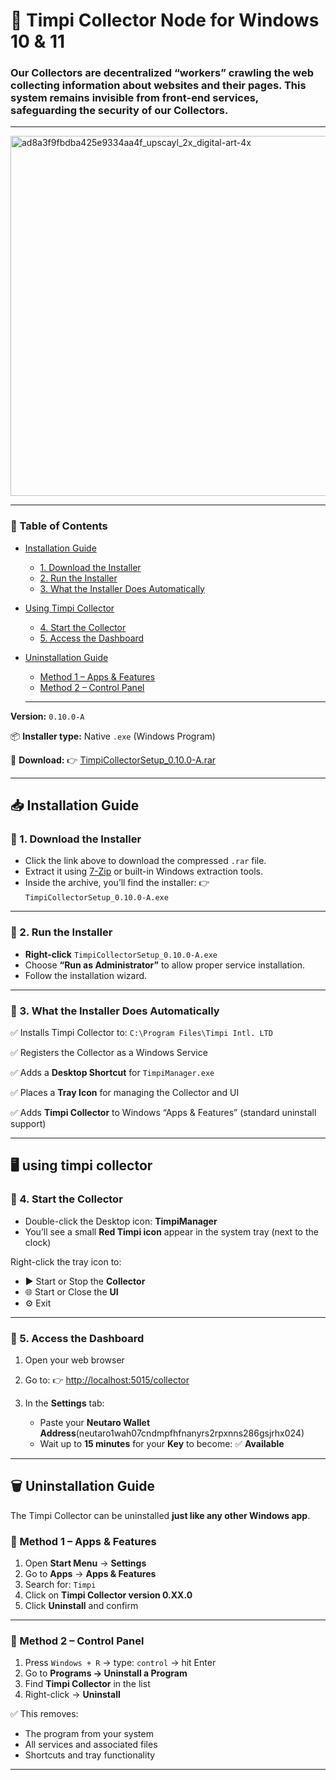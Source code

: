 # 🔄  Timpi Collector Node for Windows 10 & 11

### Our Collectors are decentralized “workers” crawling the web collecting information about websites and their pages. This system remains invisible from front-end services, safeguarding the security of our Collectors.
---

<img width="1024" height="576" alt="ad8a3f9fbdba425e9334aa4f_upscayl_2x_digital-art-4x" src="https://github.com/user-attachments/assets/8dcd810f-fa30-4912-ac11-c63417ec15bc" />

---

### 📑 Table of Contents

* [Installation Guide](#-installation-guide)

  * [1. Download the Installer](#-1-download-the-installer)
  * [2. Run the Installer](#-2-run-the-installer)
  * [3. What the Installer Does Automatically](#-3-what-the-installer-does-automatically)
* [Using Timpi Collector](#-using-timpi-collector)

  * [4. Start the Collector](#-4-start-the-collector)
  * [5. Access the Dashboard](#-5-access-the-dashboard)
* [Uninstallation Guide](#-uninstallation-guide)

  * [Method 1 – Apps & Features](#-method-1--apps--features)
  * [Method 2 – Control Panel](#-method-2--control-panel)

  ---

**Version:** `0.10.0-A`

📦 **Installer type:** Native `.exe` (Windows Program)

🔗 **Download:**
👉 [TimpiCollectorSetup\_0.10.0-A.rar](https://timpi.io/applications/windows/TimpiCollectorWindowsLatest-0.10.0-A.rar)

---

## 📥 Installation Guide

### 🔹 1. Download the Installer

* Click the link above to download the compressed `.rar` file.
* Extract it using [7-Zip](https://www.7-zip.org/) or built-in Windows extraction tools.
* Inside the archive, you’ll find the installer:
  👉 `TimpiCollectorSetup_0.10.0-A.exe`

---

### 🔹 2. Run the Installer

* **Right-click** `TimpiCollectorSetup_0.10.0-A.exe`
* Choose **“Run as Administrator”** to allow proper service installation.
* Follow the installation wizard.

---

### 🔹 3. What the Installer Does Automatically

✅ Installs Timpi Collector to:
`C:\Program Files\Timpi Intl. LTD`

✅ Registers the Collector as a Windows Service

✅ Adds a **Desktop Shortcut** for `TimpiManager.exe`

✅ Places a **Tray Icon** for managing the Collector and UI

✅ Adds **Timpi Collector** to Windows “Apps & Features” (standard uninstall support)

---

## 🖥 using timpi collector

### 🔹 4. Start the Collector

* Double-click the Desktop icon: **TimpiManager**
* You’ll see a small **Red Timpi icon** appear in the system tray (next to the clock)

Right-click the tray icon to:

* ▶️ Start or Stop the **Collector**
* 🌐 Start or Close the **UI**
* ⚙️ Exit

---

### 🔹 5. Access the Dashboard

1. Open your web browser

2. Go to: 👉 [http://localhost:5015/collector](http://localhost:5015/collector)

3. In the **Settings** tab:

   * Paste your **Neutaro Wallet Address**(neutaro1wah07cndmpfhfnanyrs2rpxnns286gsjrhx024)
   * Wait up to **15 minutes** for your **Key** to become: ✅ **Available**

---

## 🗑 Uninstallation Guide

The Timpi Collector can be uninstalled **just like any other Windows app**.

### 🔹 Method 1 – Apps & Features

1. Open **Start Menu** → **Settings**
2. Go to **Apps** → **Apps & Features**
3. Search for: `Timpi`
4. Click on **Timpi Collector version 0.XX.0**
5. Click **Uninstall** and confirm

---

### 🔹 Method 2 – Control Panel

1. Press `Windows + R` → type: `control` → hit Enter
2. Go to **Programs → Uninstall a Program**
3. Find **Timpi Collector** in the list
4. Right-click → **Uninstall**

✅ This removes:

* The program from your system
* All services and associated files
* Shortcuts and tray functionality

---
